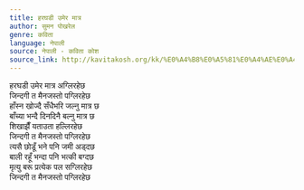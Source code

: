 ```yaml
---
title: हरघडी उमेर मात्र
author: सुमन पोखरेल
genre: कविता
language: नेपाली
source: नेपाली - कविता कोश
source_link: http://kavitakosh.org/kk/%E0%A4%B8%E0%A5%81%E0%A4%AE%E0%A4%A8_%E0%A4%AA%E0%A5%8B%E0%A4%96%E0%A4%B0%E0%A5%87%E0%A4%B2
---
```


हरघडी उमेर मात्र अग्लिरहेछ  
जिन्दगी त मैनजस्तो पग्लिरहेछ  
हाँस्न खोज्दै सँधैभरि जल्नु मात्र छ  
बाँच्या भन्दै दिनदिनै बल्नु मात्र छ  
शिखाझैँ यताउता हल्लिरहेछ  
जिन्दगी त मैनजस्तो पग्लिरहेछ  
त्यसै छोडूँ भने पनि जमी अड्दछ  
बाली रहूँ भन्दा पनि भत्की बग्दछ  
मृत्यु बरू प्रत्येक पल सग्लिरहेछ  
जिन्दगी त मैनजस्तो पग्लिरहेछ
